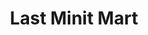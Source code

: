 ---
title: "Last Minit Mart"
url: /new-castle/last-minit-mart-wilmington-avenue/
shop: Lebensmittel
---
